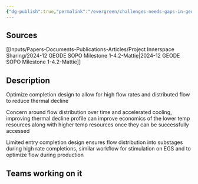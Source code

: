 ```yaml
---
{"dg-publish":true,"permalink":"/evergreen/challenges-needs-gaps-in-geothermal/optimize-completion-design-for-high-distributed-to-reduce-thermal-decline/","tags":["need"]}
---
```


## Sources
[[Inputs/Papers-Documents-Publications-Articles/Project Innerspace Sharing/2024-12 GEODE SOPO Milestone 1-4.2-Mattie\|2024-12 GEODE SOPO Milestone 1-4.2-Mattie]]

## Description

Optimize completion design to allow for high flow rates and distributed flow to reduce thermal decline

Concern around flow distribution over time and accelerated cooling, improving thermal decline profile can improve economics of the lower temp resources along with higher temp resources once they can be successfully accessed

Limited entry completion design ensures flow distribution into substages during high rate completions, similar workflow for stimulation on EGS and to optimize flow during production

## Teams working on it


